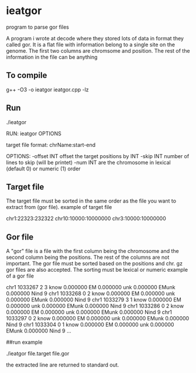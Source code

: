 # ieatgor
program to parse gor files

A program i wrote at decode where they stored lots of data in format they called gor. It is a flat file with information belong to a single site on the genome. The first two columns are chromsome and position. The rest of the information in the file can be anything

## To compile
g++ -O3 -o ieatgor ieatgor.cpp -lz

## Run
./ieatgor

RUN:	ieatgor <targetFile> <file> OPTIONS

target file format:	 chrName:start-end

OPTIONS:
	-offset INT	 offset the target positions by INT
	-skip INT	 number of lines to skip (will be printet)
	-num INT	 are the chromosome in lexical (default 0) or numeric (1) order 

## Target file
The target file must be sorted in the same order as the file you want to extract from (gor file). example of target file

chr1:22323:232322
chr10:10000:10000000
chr3:10000:10000000
 
## Gor file

A "gor" file is a file with the first column being the chromosome and the second column being the positions. The rest of the columns are not important. The gor file must be sorted based on the positions and chr. gz gor files are also accepted. The sorting must be lexical or numeric example of a gor file

chr1    1033267 2       3       know 0.000000 EM 0.000000 unk 0.000000 EMunk 0.000000 Nind 9
chr1    1033268 0       2       know 0.000000 EM 0.000000 unk 0.000000 EMunk 0.000000 Nind 9
chr1    1033279 3       1       know 0.000000 EM 0.000000 unk 0.000000 EMunk 0.000000 Nind 9
chr1    1033286 0       2       know 0.000000 EM 0.000000 unk 0.000000 EMunk 0.000000 Nind 9
chr1    1033297 0       2       know 0.000000 EM 0.000000 unk 0.000000 EMunk 0.000000 Nind 9
chr1    1033304 0       1       know 0.000000 EM 0.000000 unk 0.000000 EMunk 0.000000 Nind 9
...
 

##run example

./ieatgor file.target file.gor

the extracted line are returned to standard out. 
